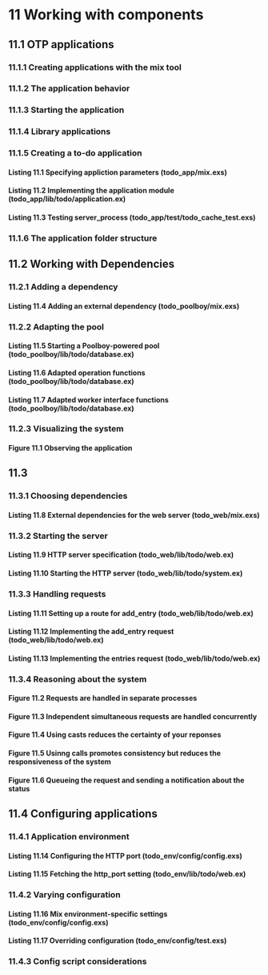 # 11 Working with components
## 11.1 OTP applications
### 11.1.1 Creating applications with the mix tool
### 11.1.2 The application behavior
### 11.1.3 Starting the application
### 11.1.4 Library applications
### 11.1.5 Creating a to-do application
#### Listing 11.1 Specifying appliction parameters (todo_app/mix.exs)
#### Listing 11.2 Implementing the application module (todo_app/lib/todo/application.ex)
#### Listing 11.3 Testing server_process (todo_app/test/todo_cache_test.exs)
### 11.1.6 The application folder structure
## 11.2 Working with Dependencies
### 11.2.1 Adding a dependency
#### Listing 11.4 Adding an external dependency (todo_poolboy/mix.exs)
### 11.2.2 Adapting the pool
#### Listing 11.5 Starting a Poolboy-powered pool (todo_poolboy/lib/todo/database.ex)
#### Listing 11.6 Adapted operation functions (todo_poolboy/lib/todo/database.ex)
#### Listing 11.7 Adapted worker interface functions (todo_poolboy/lib/todo/database.ex)
### 11.2.3 Visualizing the system
#### Figure 11.1 Observing the application
## 11.3
### 11.3.1 Choosing dependencies
#### Listing 11.8 External dependencies for the web server (todo_web/mix.exs)
### 11.3.2 Starting the server
#### Listing 11.9 HTTP server specification (todo_web/lib/todo/web.ex)
#### Listing 11.10 Starting the HTTP server (todo_web/lib/todo/system.ex)
### 11.3.3 Handling requests
#### Listing 11.11 Setting up a route for add_entry (todo_web/lib/todo/web.ex)
#### Listing 11.12 Implementing the add_entry request (todo_web/lib/todo/web.ex)
#### Listing 11.13 Implementing the entries request (todo_web/lib/todo/web.ex)
### 11.3.4 Reasoning about the system
#### Figure 11.2 Requests are handled in separate processes
#### Figure 11.3 Independent simultaneous requests are handled concurrently
#### Figure 11.4 Using casts reduces the certainty of your reponses
#### Figure 11.5 Usinng calls promotes consistency but reduces the responsiveness of the system
#### Figure 11.6 Queueing the request and sending a notification about the status
## 11.4 Configuring applications
### 11.4.1 Application environment
#### Listing 11.14 Configuring the HTTP port (todo_env/config/config.exs)
#### Listing 11.15 Fetching the http_port setting (todo_env/lib/todo/web.ex)
### 11.4.2 Varying configuration
#### Listing 11.16 Mix environment-specific settings (todo_env/config/config.exs)
#### Listing 11.17 Overriding configuration (todo_env/config/test.exs)
### 11.4.3 Config script considerations
